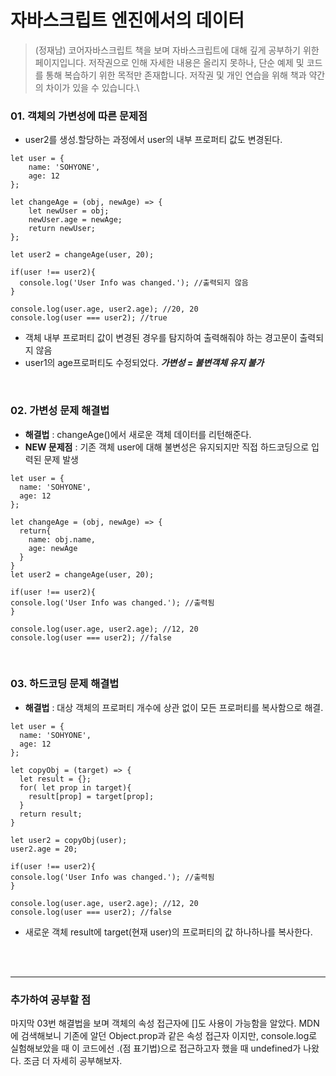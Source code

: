 # 자바스크립트 엔진에서의 데이터


> (정재남) 코어자바스크립트 책을 보며 자바스크립트에 대해 깊게 공부하기 위한 페이지입니다.
  저작권으로 인해 자세한 내용은 올리지 못하나, 단순 예제 및 코드를 통해 복습하기 위한 목적만 존재합니다.
  저작권 및 개인 연습을 위해 책과 약간의 차이가 있을 수 있습니다.\


### 01. 객체의 가변성에 따른 문제점

* user2를 생성.할당하는 과정에서 user의 내부 프로퍼티 값도 변경된다. 

```
let user = {
    name: 'SOHYONE',
    age: 12
};

let changeAge = (obj, newAge) => {
    let newUser = obj;
    newUser.age = newAge;
    return newUser;
};

let user2 = changeAge(user, 20);

if(user !== user2){
  console.log('User Info was changed.'); //출력되지 않음
}

console.log(user.age, user2.age); //20, 20  
console.log(user === user2); //true 
```

* 객체 내부 프로퍼티 값이 변경된 경우를 탐지하여 출력해줘야 하는 경고문이 출력되지 않음
* user1의 age프로퍼티도 수정되었다. ***가변성 = 불변객체 유지 불가***

<br/>

### 02. 가변성 문제 해결법 

* **해결법** : changeAge()에서 새로운 객체 데이터를 리턴해준다.
* **NEW 문제점** : 기존 객체 user에 대해 불변성은 유지되지만 직접 하드코딩으로 입력된 문제 발생

```
let user = {
  name: 'SOHYONE',
  age: 12
};

let changeAge = (obj, newAge) => {
  return{           
    name: obj.name,
    age: newAge
  }
}
let user2 = changeAge(user, 20);

if(user !== user2){
console.log('User Info was changed.'); //출력됨
}

console.log(user.age, user2.age); //12, 20
console.log(user === user2); //false
```
<br/>

### 03. 하드코딩 문제 해결법

* **해결법** : 대상 객체의 프로퍼티 개수에 상관 없이 모든 프로퍼티를 복사함으로 해결.

```
let user = {
  name: 'SOHYONE',
  age: 12
};

let copyObj = (target) => {
  let result = {};
  for( let prop in target){
    result[prop] = target[prop];
  }
  return result;
}

let user2 = copyObj(user);
user2.age = 20;

if(user !== user2){
console.log('User Info was changed.'); //출력됨
}

console.log(user.age, user2.age); //12, 20
console.log(user === user2); //false
```

* 새로운 객체 result에 target(현재 user)의 프로퍼티의 값 하나하나를 복사한다.

<br/><br/>

***

### 추가하여 공부할 점
마지막 03번 해결법을 보며 객체의 속성 접근자에 []도 사용이 가능함을 알았다. MDN에 검색해보니 기존에 알던 Object.prop과 같은 속성 접근자 이지만, console.log로 실험해보았을 때 이 코드에선 .(점 표기법)으로 접근하고자 했을 때 undefined가 나왔다. 조금 더 자세히 공부해보자.
